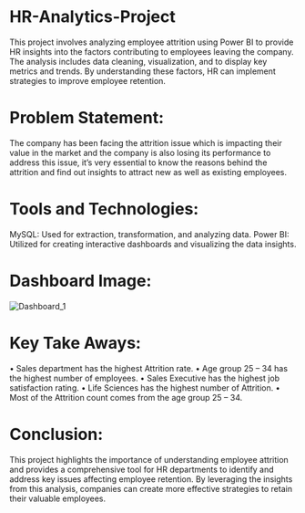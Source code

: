 # HR-Analytics-Project
This project involves analyzing employee attrition using Power BI to provide HR insights into the factors contributing to employees leaving the company. The analysis includes data cleaning, visualization, and to display key metrics and trends. By understanding these factors, HR can implement strategies to improve employee retention.
# Problem Statement:
The company has been facing the attrition issue which is impacting their value in the market and the company is also losing its performance to address this issue, it’s very essential to know the reasons behind the attrition and find out insights to attract new as well as existing employees.
# Tools and Technologies:
MySQL: Used for extraction, transformation, and analyzing data. 
Power BI: Utilized for creating interactive dashboards and visualizing the data insights.
# Dashboard Image:
![Dashboard_1](https://github.com/user-attachments/assets/452b359a-78f1-4c35-9582-f97fcb5661c1)

# Key Take Aways:
•	Sales department has the highest Attrition rate.
•	Age group 25 – 34 has the highest number of employees.
•	Sales Executive has the highest job satisfaction rating.
•	Life Sciences has the highest number of Attrition.
•	Most of the Attrition count comes from the age group 25 – 34.

# Conclusion: 
This project highlights the importance of understanding employee attrition and provides a comprehensive tool for HR departments to identify and address key issues affecting employee retention. By leveraging the insights from this analysis, companies can create more effective strategies to retain their valuable employees.
